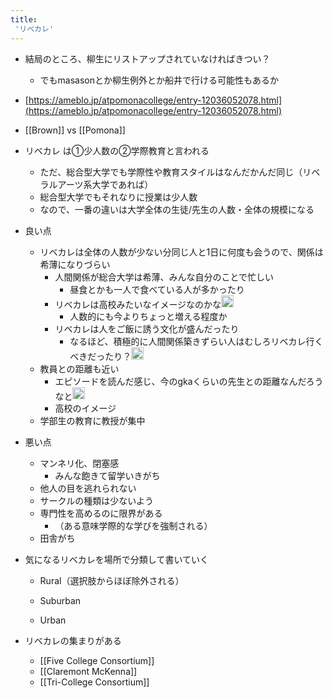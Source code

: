 ```yaml
---
title:
 'リベカレ'
---
```


- 結局のところ、柳生にリストアップされていなければきつい？
    - でもmasasonとか柳生例外とか船井で行ける可能性もあるか

- [https://ameblo.jp/atpomonacollege/entry-12036052078.html](https://ameblo.jp/atpomonacollege/entry-12036052078.html)
- [[Brown]] vs [[Pomona]]
- リベカレ は①少人数の②学際教育と言われる
    - ただ、総合型大学でも学際性や教育スタイルはなんだかんだ同じ（リベラルアーツ系大学であれば）
    - 総合型大学でもそれなりに授業は少人数
    - なので、一番の違いは大学全体の生徒/先生の人数・全体の規模になる
- 良い点
    - リベカレは全体の人数が少ない分同じ人と1日に何度も会うので、関係は希薄になりづらい
        - 人間関係が総合大学は希薄、みんな自分のことで忙しい
            - 昼食とかも一人で食べている人が多かったり
        - リベカレは高校みたいなイメージなのかな<img src='https://scrapbox.io/api/pages/blu3mo-public/blu3mo/icon' alt='blu3mo.icon' height="19.5"/>
            - 人数的にも今よりちょっと増える程度か
        - リベカレは人をご飯に誘う文化が盛んだったり
            - なるほど、積極的に人間関係築きずらい人はむしろリベカレ行くべきだったり？<img src='https://scrapbox.io/api/pages/blu3mo-public/blu3mo/icon' alt='blu3mo.icon' height="19.5"/>
    - 教員との距離も近い
        - エピソードを読んだ感じ、今のgkaくらいの先生との距離なんだろうなと<img src='https://scrapbox.io/api/pages/blu3mo-public/blu3mo/icon' alt='blu3mo.icon' height="19.5"/>
        - 高校のイメージ
    - 学部生の教育に教授が集中
- 悪い点
    - マンネリ化、閉塞感
        - みんな飽きて留学いきがち
    - 他人の目を逃れられない
    - サークルの種類は少ないよう
    - 専門性を高めるのに限界がある
        - （ある意味学際的な学びを強制される）
    - 田舎がち

- 気になるリベカレを場所で分類して書いていく
    - Rural（選択肢からほぼ除外される）
    - Suburban

    - Urban

- リベカレの集まりがある
    - [[Five College Consortium]]
    - [[Claremont McKenna]]
    - [[Tri-College Consortium]]
